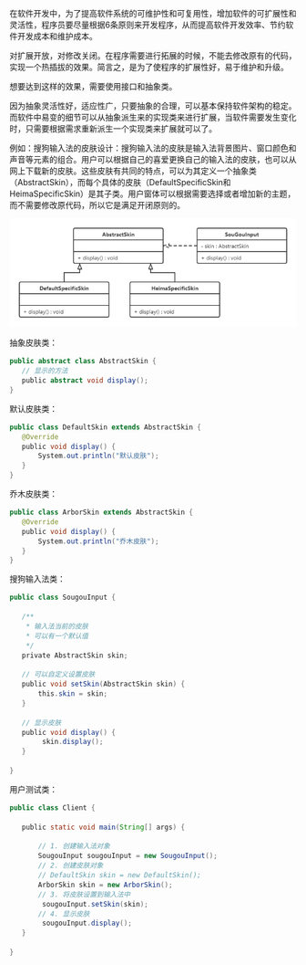 在软件开发中，为了提高软件系统的可维护性和可复用性，增加软件的可扩展性和灵活性，程序员要尽量根据6条原则来开发程序，从而提高软件开发效率、节约软件开发成本和维护成本。


对扩展开放，对修改关闭。在程序需要进行拓展的时候，不能去修改原有的代码，实现一个热插拔的效果。简言之，是为了使程序的扩展性好，易于维护和升级。

想要达到这样的效果，需要使用接口和抽象类。

因为抽象灵活性好，适应性广，只要抽象的合理，可以基本保持软件架构的稳定。而软件中易变的细节可以从抽象派生来的实现类来进行扩展，当软件需要发生变化时，只需要根据需求重新派生一个实现类来扩展就可以了。

例如：搜狗输入法的皮肤设计：搜狗输入法的皮肤是输入法背景图片、窗口颜色和声音等元素的组合。用户可以根据自己的喜爱更换自己的输入法的皮肤，也可以从网上下载新的皮肤。这些皮肤有共同的特点，可以为其定义一个抽象类（AbstractSkin），而每个具体的皮肤（DefaultSpecificSkin和HeimaSpecificSkin）是其子类。用户窗体可以根据需要选择或者增加新的主题，而不需要修改原代码，所以它是满足开闭原则的。


![](assets/%E5%BC%80%E9%97%AD%E5%8E%9F%E5%88%99/26f612c669ee7bc87263c292f0c7c20f_MD5.png)

抽象皮肤类：

```java
public abstract class AbstractSkin {
   // 显示的方法
   public abstract void display();
}
```
  

默认皮肤类：

```java
public class DefaultSkin extends AbstractSkin {
   @Override
   public void display() {
       System.out.println("默认皮肤");
   }
}
```
  

乔木皮肤类：

```java
public class ArborSkin extends AbstractSkin {
   @Override
   public void display() {
       System.out.println("乔木皮肤");
   }
}
```
  

搜狗输入法类：
```java
public class SougouInput {

   /**
    * 输入法当前的皮肤
    * 可以有一个默认值
    */
   private AbstractSkin skin;  

   // 可以自定义设置皮肤
   public void setSkin(AbstractSkin skin) {
       this.skin = skin;
   }

   // 显示皮肤
   public void display() {
        skin.display();
   }

}
```

用户测试类：

```java
public class Client {

   public static void main(String[] args) {

       // 1. 创建输入法对象
       SougouInput sougouInput = new SougouInput();
       // 2. 创建皮肤对象
       // DefaultSkin skin = new DefaultSkin();
       ArborSkin skin = new ArborSkin();
       // 3. 将皮肤设置到输入法中
        sougouInput.setSkin(skin);
       // 4. 显示皮肤
        sougouInput.display();
   }
   
}